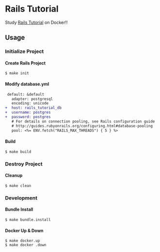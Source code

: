 # Rails Tutorial
Study [Rails Tutorial](https://railstutorial.jp/chapters/beginning?version=5.1) on Docker!!

## Usage
### Initialize Project
#### Create Rails Project
```
$ make init
```

#### Modify database.yml
```diff
 default: &default
   adapter: postgresql
   encoding: unicode
+  host: rails_tutorial_db
+  username: postgres
+  password: postgres
   # For details on connection pooling, see Rails configuration guide
   # http://guides.rubyonrails.org/configuring.html#database-pooling
   pool: <%= ENV.fetch("RAILS_MAX_THREADS") { 5 } %>
```

#### Build
```
$ make build
```

### Destroy Project
#### Cleanup
```
$ make clean
```

### Development
#### Bundle Install
```
$ make bundle.install
```

#### Docker Up & Down
```
$ make docker.up
$ make docker .down
```
